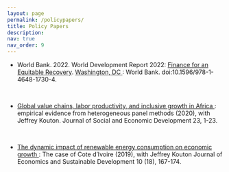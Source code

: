 ```yaml
---
layout: page
permalink: /policypapers/
title: Policy Papers
description: 
nav: true
nav_order: 9
---
```


* World Bank. 2022. World Development Report 2022: <a target="_blank" href="https://openknowledge.worldbank.org/server/api/core/bitstreams/e1e22749-80c3-50ea-b7e1-8bc332d0c2ff/content"> Finance for an Equitable Recovery</a>. <u>Washington, DC </u>: World Bank. doi:10.1596/978-1-4648-1730-4.
<br/>

* <a target="_blank" href="https://link.springer.com/article/10.1007/s40847-020-00108-y"> Global value chains, labor productivity, and inclusive growth in Africa </a> : empirical evidence from heterogeneous panel methods (2020), with Jeffrey Kouton. Journal of Social and Economic Development 23, 1-23. 
<br/>  

* <a target="_blank" href="https://core.ac.uk/download/pdf/234649526.pdf"> The dynamic impact of renewable energy consumption on economic growth </a>: The case of Cote d’Ivoire (2019), with Jeffrey Kouton Journal of Economics and Sustainable Development 10 (18), 167-174.
